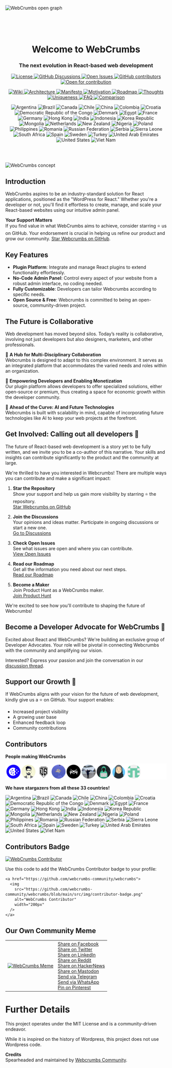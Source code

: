  <img
    src="https://github.com/webcrumbs-community/webcrumbs/blob/main/src/img/repository-open-graph.png"
    alt="WebCrumbs open graph"
  /> 
  
<br/>
<br/>
<br/>

  <h1 align="center">
  Welcome to WebCrumbs
</h1>
<h3 align="center">
  The next evolution in React-based web development
</h3>
<p align="center">
<a href="https://github.com/webcrumbs-community/webcrumbs/blob/main/LICENSE">
  <img src="https://img.shields.io/badge/license-MIT-blue.svg" alt="License">
</a>
<a href="https://github.com/webcrumbs-community/webcrumbs/discussions">
  <img src="https://img.shields.io/github/discussions/webcrumbs-community/webcrumbs" alt="GitHub Discussions">
</a>
<a href="https://github.com/webcrumbs-community/webcrumbs/issues">
  <img src="https://img.shields.io/github/issues/webcrumbs-community/webcrumbs" alt="Open Issues">
</a>
<a href="https://github.com/webcrumbs-community/webcrumbs/contributors">
   <img src="https://img.shields.io/github/contributors/webcrumbs-community/webcrumbs" alt="GitHub contributors">
</a>
<a href="https://github.com/webcrumbs-community/webcrumbs/issues">
   <img src="https://img.shields.io/badge/open%20for%20contribution-8A2BE2" alt="Open for contribution"/>
</a>
</p>
<p align="center">
<!-- Home -->
<a href="https://github.com/webcrumbs-community/webcrumbs/wiki/Home">
  <img src="https://img.shields.io/badge/Wiki-F44336" alt="Wiki"/>
</a>

<!-- Architecture -->
<a href="https://github.com/webcrumbs-community/webcrumbs/wiki/Architecture">
  <img src="https://img.shields.io/badge/Architecture-4CAF50" alt="Architecture"/>
</a>

<!-- Manifesto -->
<a href="https://github.com/webcrumbs-community/webcrumbs/wiki/Manifesto">
  <img src="https://img.shields.io/badge/Manifesto-FFC107" alt="Manifesto"/>
</a>

<!-- Motivation -->
<a href="https://github.com/webcrumbs-community/webcrumbs/wiki/Motivation">
  <img src="https://img.shields.io/badge/Motivation-2196F3" alt="Motivation"/>
</a>

<!-- Roadmap -->
<a href="https://github.com/webcrumbs-community/webcrumbs/wiki/Roadmap">
  <img src="https://img.shields.io/badge/Roadmap-9C27B0" alt="Roadmap"/>
</a>

<!-- Thoughts -->
<a href="https://github.com/webcrumbs-community/webcrumbs/wiki/Thoughts">
  <img src="https://img.shields.io/badge/Thoughts-FF9800" alt="Thoughts"/>
</a>

<!-- Uniqueness -->
<a href="https://github.com/webcrumbs-community/webcrumbs/wiki/Uniqueness">
  <img src="https://img.shields.io/badge/Uniqueness-03A9F4" alt="Uniqueness"/>
</a>

<!-- FAQ -->
<a href="https://github.com/webcrumbs-community/webcrumbs/wiki/FAQ:-Have-any-questions%3F">
  <img src="https://img.shields.io/badge/FAQ-8BC34A" alt="FAQ"/>
</a>

<!-- X: WebCrumbs vs. -->
<a href="https://github.com/webcrumbs-community/webcrumbs/wiki/X:-WebCrumbs-vs.-Contentful">
  <img src="https://img.shields.io/badge/Comparison-E91E63" alt="Comparison"/>
</a>

</p>

<p align="center">
<img src="https://raw.githubusercontent.com/stevenrskelton/flag-icon/master/png/16/country-4x3/ar.png" alt="Argentina">
<img src="https://raw.githubusercontent.com/stevenrskelton/flag-icon/master/png/16/country-4x3/br.png" alt="Brazil">
<img src="https://raw.githubusercontent.com/stevenrskelton/flag-icon/master/png/16/country-4x3/ca.png" alt="Canada">
<img src="https://raw.githubusercontent.com/stevenrskelton/flag-icon/master/png/16/country-4x3/cl.png" alt="Chile">
<img src="https://raw.githubusercontent.com/stevenrskelton/flag-icon/master/png/16/country-4x3/cn.png" alt="China">
<img src="https://raw.githubusercontent.com/stevenrskelton/flag-icon/master/png/16/country-4x3/co.png" alt="Colombia">
<img src="https://raw.githubusercontent.com/stevenrskelton/flag-icon/master/png/16/country-4x3/hr.png" alt="Croatia">
<img src="https://raw.githubusercontent.com/stevenrskelton/flag-icon/master/png/16/country-4x3/cd.png" alt="Democratic Republic of the Congo">
<img src="https://raw.githubusercontent.com/stevenrskelton/flag-icon/master/png/16/country-4x3/dk.png" alt="Denmark">
<img src="https://raw.githubusercontent.com/stevenrskelton/flag-icon/master/png/16/country-4x3/eg.png" alt="Egypt">
<img src="https://raw.githubusercontent.com/stevenrskelton/flag-icon/master/png/16/country-4x3/fr.png" alt="France">
<img src="https://raw.githubusercontent.com/stevenrskelton/flag-icon/master/png/16/country-4x3/de.png" alt="Germany">
<img src="https://raw.githubusercontent.com/stevenrskelton/flag-icon/master/png/16/country-4x3/hk.png" alt="Hong Kong">
<img src="https://raw.githubusercontent.com/stevenrskelton/flag-icon/master/png/16/country-4x3/in.png" alt="India">
<img src="https://raw.githubusercontent.com/stevenrskelton/flag-icon/master/png/16/country-4x3/id.png" alt="Indonesia">
<img src="https://raw.githubusercontent.com/stevenrskelton/flag-icon/master/png/16/country-4x3/kr.png" alt="Korea Republic">
<img src="https://raw.githubusercontent.com/stevenrskelton/flag-icon/master/png/16/country-4x3/mn.png" alt="Mongolia">
<img src="https://raw.githubusercontent.com/stevenrskelton/flag-icon/master/png/16/country-4x3/nl.png" alt="Netherlands">
<img src="https://raw.githubusercontent.com/stevenrskelton/flag-icon/master/png/16/country-4x3/nz.png" alt="New Zealand">
<img src="https://raw.githubusercontent.com/stevenrskelton/flag-icon/master/png/16/country-4x3/ng.png" alt="Nigeria">
<img src="https://raw.githubusercontent.com/stevenrskelton/flag-icon/master/png/16/country-4x3/pl.png" alt="Poland">
<img src="https://raw.githubusercontent.com/stevenrskelton/flag-icon/master/png/16/country-4x3/ph.png" alt="Philippines">
<img src="https://raw.githubusercontent.com/stevenrskelton/flag-icon/master/png/16/country-4x3/ro.png" alt="Romania">
<img src="https://raw.githubusercontent.com/stevenrskelton/flag-icon/master/png/16/country-4x3/ru.png" alt="Russian Federation">
<img src="https://raw.githubusercontent.com/stevenrskelton/flag-icon/master/png/16/country-4x3/rs.png" alt="Serbia">
<img src="https://raw.githubusercontent.com/stevenrskelton/flag-icon/master/png/16/country-4x3/sl.png" alt="Sierra Leone">
<img src="https://raw.githubusercontent.com/stevenrskelton/flag-icon/master/png/16/country-4x3/za.png" alt="South Africa">
<img src="https://raw.githubusercontent.com/stevenrskelton/flag-icon/master/png/16/country-4x3/es.png" alt="Spain">
<img src="https://raw.githubusercontent.com/stevenrskelton/flag-icon/master/png/16/country-4x3/se.png" alt="Sweden">
<img src="https://raw.githubusercontent.com/stevenrskelton/flag-icon/master/png/16/country-4x3/tr.png" alt="Turkey">
<img src="https://raw.githubusercontent.com/stevenrskelton/flag-icon/master/png/16/country-4x3/ae.png" alt="United Arab Emirates">
<img src="https://raw.githubusercontent.com/stevenrskelton/flag-icon/master/png/16/country-4x3/us.png" alt="United States">
<img src="https://raw.githubusercontent.com/stevenrskelton/flag-icon/master/png/16/country-4x3/vn.png" alt="Viet Nam">
</p>

<br/>
<br/>

<img
    src="https://github.com/webcrumbs-community/webcrumbs/blob/main/src/img/cover.png"
    alt="WebCrumbs concept"
  />

## Introduction
WebCrumbs aspires to be an industry-standard solution for React applications, positioned as the "WordPress for React." Whether you're a developer or not, you'll find it effortless to create, manage, and scale your React-based websites using our intuitive admin panel.

**Your Support Matters**  
If you find value in what WebCrumbs aims to achieve, consider starring ⭐️ us on GitHub. Your endorsement is crucial in helping us refine our product and grow our community. [Star Webcrumbs on GitHub](https://github.com/webcrumbs-community/webcrumbs/stargazers).

## Key Features
- **Plugin Platform**: Integrate and manage React plugins to extend functionality effortlessly.
- **No-Code Admin Panel**: Control every aspect of your website from a robust admin interface, no coding needed.
- **Fully Customizable**: Developers can tailor Webcrumbs according to specific needs.
- **Open Source & Free**: Webcrumbs is committed to being an open-source, community-driven project.

## The Future is Collaborative
Web development has moved beyond silos. Today’s reality is collaborative, involving not just developers but also designers, marketers, and other professionals.

🌟 **A Hub for Multi-Disciplinary Collaboration**  
Webcrumbs is designed to adapt to this complex environment. It serves as an integrated platform that accommodates the varied needs and roles within an organization.

🌟 **Empowering Developers and Enabling Monetization**  
Our plugin platform allows developers to offer specialized solutions, either open-source or premium, thus creating a space for economic growth within the developer community.

🌟 **Ahead of the Curve: AI and Future Technologies**  
Webcrumbs is built with scalability in mind, capable of incorporating future technologies like AI to keep your web projects at the forefront.

## Get Involved: Calling out all developers 📣

The future of React-based web development is a story yet to be fully written, and we invite you to be a co-author of this narrative. Your skills and insights can contribute significantly to the product and the community at large.

We're thrilled to have you interested in Webcrumbs! There are multiple ways you can contribute and make a significant impact:

1. **Star the Repository**  
   Show your support and help us gain more visibility by starring ⭐️ the repository.  
   [Star Webcrumbs on GitHub](https://github.com/webcrumbs-community/webcrumbs/stargazers)

2. **Join the Discussions**  
   Your opinions and ideas matter. Participate in ongoing discussions or start a new one.  
   [Go to Discussions](https://github.com/webcrumbs-community/webcrumbs/discussions)

3. **Check Open Issues**  
   See what issues are open and where you can contribute.  
   [View Open Issues](https://github.com/webcrumbs-community/webcrumbs/issues)

4. **Read our Roadmap**  
   Get all the information you need about our next steps.  
   [Read our Roadmap](https://github.com/webcrumbs-community/webcrumbs/wiki/Roadmap)

5. **Become a Maker**  
   Join Product Hunt as a WebCrumbs maker.  
   [Join Product Hunt](https://www.producthunt.com/posts/webcrumbs/maker-invite?code=wM1EzN)

We're excited to see how you'll contribute to shaping the future of Webcrumbs!

## Become a Developer Advocate for WebCrumbs 📣

Excited about React and WebCrumbs? We're building an exclusive group of Developer Advocates. Your role will be pivotal in connecting Webcrumbs with the community and amplifying our vision.

Interested? Express your passion and join the conversation in our [discussion thread](https://github.com/webcrumbs-community/webcrumbs/discussions).

## Support our Growth 📣
If WebCrumbs aligns with your vision for the future of web development, kindly give us a ⭐️ on GitHub. Your support enables:

- Increased project visibility
- A growing user base
- Enhanced feedback loop
- Community contributions

## Contributors

**People making WebCrumbs**

![Contributors](/CONTRIBUTORS.svg)

**We have stargazers from all these 33 countries!**

![Argentina](https://raw.githubusercontent.com/stevenrskelton/flag-icon/master/png/75/country-4x3/ar.png)
![Brazil](https://raw.githubusercontent.com/stevenrskelton/flag-icon/master/png/75/country-4x3/br.png)
![Canada](https://raw.githubusercontent.com/stevenrskelton/flag-icon/master/png/75/country-4x3/ca.png)
![Chile](https://raw.githubusercontent.com/stevenrskelton/flag-icon/master/png/75/country-4x3/cl.png)
![China](https://raw.githubusercontent.com/stevenrskelton/flag-icon/master/png/75/country-4x3/cn.png)
![Colombia](https://raw.githubusercontent.com/stevenrskelton/flag-icon/master/png/75/country-4x3/co.png)
![Croatia](https://raw.githubusercontent.com/stevenrskelton/flag-icon/master/png/75/country-4x3/hr.png)
![Democratic Republic of the Congo](https://raw.githubusercontent.com/stevenrskelton/flag-icon/master/png/75/country-4x3/cd.png)
![Denmark](https://raw.githubusercontent.com/stevenrskelton/flag-icon/master/png/75/country-4x3/dk.png)
![Egypt](https://raw.githubusercontent.com/stevenrskelton/flag-icon/master/png/75/country-4x3/eg.png)
![France](https://raw.githubusercontent.com/stevenrskelton/flag-icon/master/png/75/country-4x3/fr.png)
![Germany](https://raw.githubusercontent.com/stevenrskelton/flag-icon/master/png/75/country-4x3/de.png)
![Hong Kong](https://raw.githubusercontent.com/stevenrskelton/flag-icon/master/png/75/country-4x3/hk.png)
![India](https://raw.githubusercontent.com/stevenrskelton/flag-icon/master/png/75/country-4x3/in.png)
![Indonesia](https://raw.githubusercontent.com/stevenrskelton/flag-icon/master/png/75/country-4x3/id.png)
![Korea Republic](https://raw.githubusercontent.com/stevenrskelton/flag-icon/master/png/75/country-4x3/kr.png)
![Mongolia](https://raw.githubusercontent.com/stevenrskelton/flag-icon/master/png/75/country-4x3/mn.png)
![Netherlands](https://raw.githubusercontent.com/stevenrskelton/flag-icon/master/png/75/country-4x3/nl.png)
![New Zealand](https://raw.githubusercontent.com/stevenrskelton/flag-icon/master/png/75/country-4x3/nz.png)
![Nigeria](https://raw.githubusercontent.com/stevenrskelton/flag-icon/master/png/75/country-4x3/ng.png)
![Poland](https://raw.githubusercontent.com/stevenrskelton/flag-icon/master/png/75/country-4x3/pl.png)
![Philippines](https://raw.githubusercontent.com/stevenrskelton/flag-icon/master/png/75/country-4x3/ph.png)
![Romania](https://raw.githubusercontent.com/stevenrskelton/flag-icon/master/png/75/country-4x3/ro.png)
![Russian Federation](https://raw.githubusercontent.com/stevenrskelton/flag-icon/master/png/75/country-4x3/ru.png)
![Serbia](https://raw.githubusercontent.com/stevenrskelton/flag-icon/master/png/75/country-4x3/rs.png)
![Sierra Leone](https://raw.githubusercontent.com/stevenrskelton/flag-icon/master/png/75/country-4x3/sl.png)
![South Africa](https://raw.githubusercontent.com/stevenrskelton/flag-icon/master/png/75/country-4x3/za.png)
![Spain](https://raw.githubusercontent.com/stevenrskelton/flag-icon/master/png/75/country-4x3/es.png)
![Sweden](https://raw.githubusercontent.com/stevenrskelton/flag-icon/master/png/75/country-4x3/se.png)
![Turkey](https://raw.githubusercontent.com/stevenrskelton/flag-icon/master/png/75/country-4x3/tr.png)
![United Arab Emirates](https://raw.githubusercontent.com/stevenrskelton/flag-icon/master/png/75/country-4x3/ae.png)
![United States](https://raw.githubusercontent.com/stevenrskelton/flag-icon/master/png/75/country-4x3/us.png)
![Viet Nam](https://raw.githubusercontent.com/stevenrskelton/flag-icon/master/png/75/country-4x3/vn.png)

## Contributors Badge

<a href="https://github.com/webcrumbs-community/webcrumbs">
  <img
    src="https://github.com/webcrumbs-community/webcrumbs/blob/main/src/img/contributor-badge.png"
    alt="WebCrumbs Contributor"
    width="200px"
  />
</a>

Use this code to add the WebCrumbs Contributor badge to your profile:

```
<a href="https://github.com/webcrumbs-community/webcrumbs">
  <img
    src="https://github.com/webcrumbs-community/webcrumbs/blob/main/src/img/contributor-badge.png"
    alt="WebCrumbs Contributor"
    width="200px"
  />
</a>
```

## Our Own Community Meme
<table>
 <tr>
  <td>
   <a href="https://github.com/webcrumbs-community/webcrumbs">
     <img
       src="https://github.com/webcrumbs-community/webcrumbs/blob/main/src/img/meme.png"
       alt="WebCrumbs Meme"
       width="400px"
     />
   </a>
  </td>
  <td>
   <a href="https://www.facebook.com/sharer/sharer.php?u=https%3A//github.com/webcrumbs-community/webcrumbs" target="_blank">Share on Facebook</a><br/>
   <a href="https://twitter.com/intent/tweet?text=Just%20starred%20this%20Open%20Source%20repo%20that%20is%20the%20WordPress%20for%20React%20developers.%20Check%20it%20out%20https%3A//github.com/webcrumbs-community/webcrumbs" target="_blank">Share on Twitter</a><br/>
   <a href="https://www.linkedin.com/shareArticle?mini=true&url=https%3A//github.com/webcrumbs-community/webcrumbs" target="_blank">Share on LinkedIn</a><br/>
   <a href="https://www.reddit.com/submit?url=https%3A//github.com/webcrumbs-community/webcrumbs&title=Create%20and%20modify%20React%20websites%20and%20applications%20with%20a%20no-code%20interface%20and%20powerful%20plugins,%20enriched%20by%20the%20community.%20%F0%9F%8C%9F%20Star%20to%20support%20our%20work!" target="_blank">Share on Reddit</a><br/>
   <a href="https://news.ycombinator.com/submitlink?u=https%3A//github.com/webcrumbs-community/webcrumbs&t=Create%20and%20modify%20React%20websites%20and%20applications%20with%20a%20no-code%20interface%20and%20powerful%20plugins,%20enriched%20by%20the%20community." target="_blank">Share on HackerNews</a><br/>
   <a href="https://toot.kytta.dev/?text=https%3A//github.com/webcrumbs-community/webcrumbs" target="_blank">Share on Mastodon</a><br/>
   <a href="https://t.me/share/url?url=https%3A//github.com/webcrumbs-community/webcrumbs&text=Just%20starred%20this%20Open%20Source%20repo%20that%20is%20the%20WordPress%20for%20React%20developers.%20Check%20it%20out%20https%3A//github.com/webcrumbs-community/webcrumbs" target="_blank">Send via Telegram</a><br/>
   <a href="https://api.whatsapp.com/send?text=Just%20starred%20this%20repo%20and%20it%20sounds%20promising.%20It's%20WordPress%20for%20React.%20Check%20it%20here%3A%20https%3A%2F%2Fgithub.com%2Fwebcrumbs-community%2Fwebcrumbs" target="_blank">Send via WhatsApp</a><br/>
   <a href="https://pinterest.com/pin/create/button/?url=https%3A//github.com/webcrumbs-community/webcrumbs&media=https%3A//github.com/webcrumbs-community/webcrumbs/blob/main/src/img/meme.png" target="_blank">Pin on Pinterest</a><br/>
  </td>
 </tr>
</table>

# Further Details
This project operates under the MIT License and is a community-driven endeavor.

While it is inspired on the history of Wordpress, this project does not use Wordpress code.

**Credits**  
Spearheaded and maintained by [Webcrumbs Community](https://github.com/webcrumbs-community).
